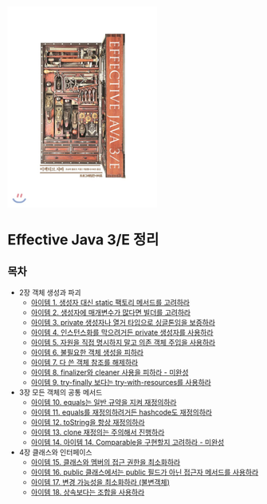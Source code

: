 <img src="image/800x0.jpeg" width="300" />



# Effective Java 3/E 정리



## 목차

* 2장 객체 생성과 파괴
  * [아이템 1. 생성자 대신 static 팩토리 메서드를 고려하라](https://github.com/binghe819/TIL/blob/master/JAVA/Effective%20Java/item01.md)
  * [아이템 2. 생성자에 매개변수가 많다면 빌더를 고려하라](https://github.com/binghe819/TIL/blob/master/JAVA/Effective%20Java/item02.md)
  * [아이템 3. private 생성자나 열거 타입으로 싱글톤임을 보증하라](https://github.com/binghe819/TIL/blob/master/JAVA/Effective%20Java/item03.md)
  * [아이템 4. 인스턴스화를 막으려거든 private 생성자를 사용하라](https://github.com/binghe819/TIL/blob/master/JAVA/Effective%20Java/item04.md)
  * [아이템 5. 자원을 직접 명시하지 말고 의존 객체 주입을 사용하라](https://github.com/binghe819/TIL/blob/master/JAVA/Effective%20Java/item05.md)
  * [아이템 6. 불필요한 객체 생성을 피하라](https://github.com/binghe819/TIL/blob/master/JAVA/Effective%20Java/item06.md)
  * [아이템 7. 다 쓴 객체 참조를 해제하라](https://github.com/binghe819/TIL/blob/master/JAVA/Effective%20Java/item07.md)
  * [아이템 8. finalizer와 cleaner 사용을 피하라 - 미완성](https://github.com/binghe819/TIL/blob/master/JAVA/Effective%20Java/item08.md)
  * [아이템 9. try-finally 보다는 try-with-resources를 사용하라](https://github.com/binghe819/TIL/blob/master/JAVA/Effective%20Java/item09.md)
* 3장 모든 객체의 공통 메서드
  * [아이템 10. equals는 일반 규약을 지켜 재정의하라](https://github.com/binghe819/TIL/blob/master/JAVA/Effective%20Java/item10.md)
  * [아이템 11. equals를 재정의하려거든 hashcode도 재정의하라](https://github.com/binghe819/TIL/blob/master/JAVA/Effective%20Java/item11.md)
  * [아이템 12. toString을 항상 재정의하라](https://github.com/binghe819/TIL/blob/master/JAVA/Effective%20Java/item12.md)
  * [아이템 13. clone 재정의는 주의해서 진행하라](https://github.com/binghe819/TIL/blob/master/JAVA/Effective%20Java/item13.md)
  * [아이템 14. 아이템 14. Comparable을 구현할지 고려하라 - 미완성](https://github.com/binghe819/TIL/blob/master/JAVA/Effective%20Java/item14.md)
* 4장 클래스와 인터페이스
  * [아이템 15. 클래스와 멤버의 접근 권한을 최소화하라](https://github.com/binghe819/TIL/blob/master/JAVA/Effective%20Java/item15.md)
  * [아이템 16. public 클래스에서는 public 필드가 아닌 접근자 메서드를 사용하라](https://github.com/binghe819/TIL/blob/master/JAVA/Effective%20Java/item16.md)
  * [아이템 17. 변경 가능성을 최소화하라 (불변객체)](https://github.com/binghe819/TIL/blob/master/JAVA/Effective%20Java/item17.md)
  * [아이템 18. 상속보다는 조합을 사용하라](https://github.com/binghe819/TIL/blob/master/JAVA/Effective%20Java/item18.md)

